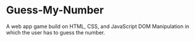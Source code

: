 # Guess-My-Number
A web app game build on HTML, CSS, and JavaScript DOM Manipulation in which the user has to guess the number.
